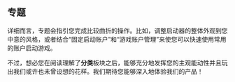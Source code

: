 ## 专题

详细而言，专题会指引您完成比较曲折的操作。比如，调整启动器的整体外观到您中意的风格，或者结合“固定启动账户”和“游戏账户管理”来使您可以快速使用常用的账户启动游戏。

不过，想必您在阅读理解了**分类**板块之后，能够充分地发挥您的主观能动性并且玩出我们或许也未曾设想的花样。我们期待您能够深入地体验我们的产品！